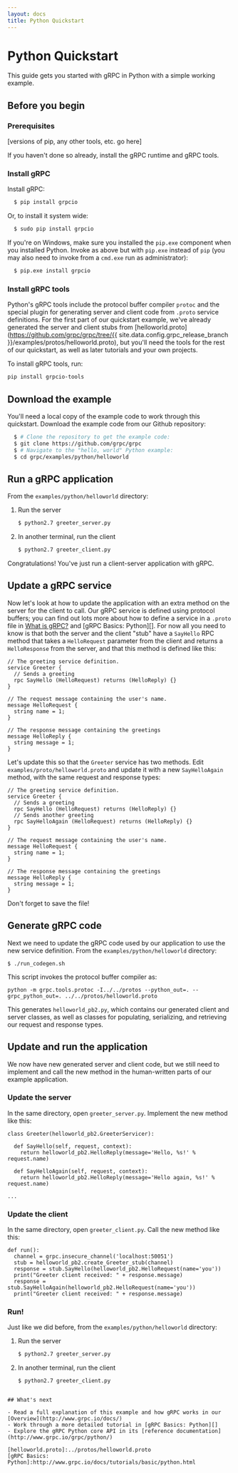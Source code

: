 ```yaml
---
layout: docs
title: Python Quickstart
---
```


<h1 class="page-header">Python Quickstart</h1>

<p class="lead">This guide gets you started with gRPC in Python with a simple working example.</p>

<div id="toc"></div>

## Before you begin

### Prerequisites

[versions of pip, any other tools, etc. go here]

If you haven't done so already, install the gRPC runtime and gRPC tools.

### Install gRPC

Install gRPC:

```sh
  $ pip install grpcio
```

Or, to install it system wide:

```sh
  $ sudo pip install grpcio
```

If you're on Windows, make sure you installed the `pip.exe` component when you
installed Python. Invoke as above but with `pip.exe` instead of `pip` (you may
also need to invoke from a `cmd.exe` run as administrator):

```sh
  $ pip.exe install grpcio
```

### Install gRPC tools

Python's gRPC tools include the protocol buffer compiler `protoc` and the special plugin for generating server and client code from `.proto` service definitions. For the first part of our quickstart example, we've already generated the server and client stubs from [helloworld.proto](https://github.com/grpc/grpc/tree/{{ site.data.config.grpc_release_branch }}/examples/protos/helloworld.proto), but you'll need the tools for the rest of our quickstart, as well as later tutorials and your own projects.

To install gRPC tools, run:

```sh
pip install grpcio-tools

```

## Download the example

You'll need a local copy of the example code to work through this quickstart. Download the example code from our Github repository:

```sh
  $ # Clone the repository to get the example code:
  $ git clone https://github.com/grpc/grpc
  $ # Navigate to the "hello, world" Python example:
  $ cd grpc/examples/python/helloworld
  ```


## Run a gRPC application

From the `examples/python/helloworld` directory:

1. Run the server

   ```sh
   $ python2.7 greeter_server.py
   ```

2. In another terminal, run the client

   ```sh
   $ python2.7 greeter_client.py
   ```

Congratulations! You've just run a client-server application with gRPC.

## Update a gRPC service

Now let's look at how to update the application with an extra method on the
server for the client to call. Our gRPC service is defined using protocol
buffers; you can find out lots more about how to define a service in a `.proto`
file in [What is gRPC?]() and [gRPC Basics: Python][]. For now all you need
to know is that both the server and the client "stub" have a `SayHello` RPC
method that takes a `HelloRequest` parameter from the client and returns a
`HelloResponse` from the server, and that this method is defined like this:


```
// The greeting service definition.
service Greeter {
  // Sends a greeting
  rpc SayHello (HelloRequest) returns (HelloReply) {}
}

// The request message containing the user's name.
message HelloRequest {
  string name = 1;
}

// The response message containing the greetings
message HelloReply {
  string message = 1;
}
```
Let's update this so that the `Greeter` service has two methods. Edit `examples/proto/helloworld.proto` and update it with a new `SayHelloAgain` method, with the same request and response types:

```
// The greeting service definition.
service Greeter {
  // Sends a greeting
  rpc SayHello (HelloRequest) returns (HelloReply) {}
  // Sends another greeting
  rpc SayHelloAgain (HelloRequest) returns (HelloReply) {}
}

// The request message containing the user's name.
message HelloRequest {
  string name = 1;
}

// The response message containing the greetings
message HelloReply {
  string message = 1;
}
```

Don't forget to save the file!

## Generate gRPC code

Next we need to update the gRPC code used by our application to use the new service definition. From the `examples/python/helloworld` directory:

```
$ ./run_codegen.sh
```

This script invokes the protocol buffer compiler as:

```
python -m grpc.tools.protoc -I../../protos --python_out=. --grpc_python_out=. ../../protos/helloworld.proto
```

This generates `helloworld_pb2.py`, which contains our generated client and server classes, as well as classes for populating, serializing, and retrieving our request and response types.

## Update and run the application

We now have new generated server and client code, but we still need to implement and call the new method in the human-written parts of our example application.

### Update the server

In the same directory, open `greeter_server.py`. Implement the new method like this:

```
class Greeter(helloworld_pb2.GreeterServicer):

  def SayHello(self, request, context):
    return helloworld_pb2.HelloReply(message='Hello, %s!' % request.name)

  def SayHelloAgain(self, request, context):
    return helloworld_pb2.HelloReply(message='Hello again, %s!' % request.name)

...

```

### Update the client

In the same directory, open `greeter_client.py`. Call the new method like this:

```
def run():
  channel = grpc.insecure_channel('localhost:50051')
  stub = helloworld_pb2.create_Greeter_stub(channel)
  response = stub.SayHello(helloworld_pb2.HelloRequest(name='you'))
  print("Greeter client received: " + response.message)
  response = stub.SayHelloAgain(helloworld_pb2.HelloRequest(name='you'))
  print("Greeter client received: " + response.message)
```

### Run!

Just like we did before, from the `examples/python/helloworld` directory:

1. Run the server

   ```sh
   $ python2.7 greeter_server.py
   ```

2. In another terminal, run the client

   ```sh
   $ python2.7 greeter_client.py
```

## What's next

- Read a full explanation of this example and how gRPC works in our [Overview](http://www.grpc.io/docs/)
- Work through a more detailed tutorial in [gRPC Basics: Python][]
- Explore the gRPC Python core API in its [reference documentation](http://www.grpc.io/grpc/python/)

[helloworld.proto]:../protos/helloworld.proto
[gRPC Basics: Python]:http://www.grpc.io/docs/tutorials/basic/python.html

